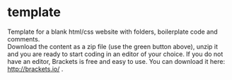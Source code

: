 # template
Template for a blank html/css website with folders, boilerplate code and comments.<br>
Download the content as a zip file (use the green button above), unzip it and you are ready to start coding in an editor of your choice.
If you do not have an editor, Brackets is free and easy to use. You can download it here: http://brackets.io/ .
